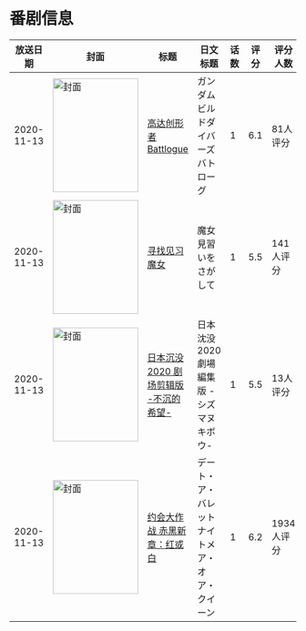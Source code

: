 # 番剧信息

|放送日期|封面|标题|日文标题|话数|评分|评分人数|
|---|---|---|---|---|---|---|
|2020-11-13|<img src="https://lain.bgm.tv/pic/cover/c/a7/49/319448_zsG4r.jpg" alt="封面" style="width:150px;height:200px;object-fit:cover;">|[高达创形者 Battlogue](https://bangumi.tv/subject/319448)|ガンダムビルドダイバーズ バトローグ|1|6.1|81人评分|
|2020-11-13|<img src="https://lain.bgm.tv/pic/cover/c/dc/c7/278898_AzLA1.jpg" alt="封面" style="width:150px;height:200px;object-fit:cover;">|[寻找见习魔女](https://bangumi.tv/subject/278898)|魔女見習いをさがして|1|5.5|141人评分|
|2020-11-13|<img src="https://lain.bgm.tv/pic/cover/c/45/73/314069_Tp4HT.jpg" alt="封面" style="width:150px;height:200px;object-fit:cover;">|[日本沉没2020 剧场剪辑版 -不沉的希望-](https://bangumi.tv/subject/314069)|日本沈没2020 劇場編集版 -シズマヌキボウ-|1|5.5|13人评分|
|2020-11-13|<img src="https://lain.bgm.tv/pic/cover/c/7d/d1/310178_fmSFj.jpg" alt="封面" style="width:150px;height:200px;object-fit:cover;">|[约会大作战 赤黑新章：红或白](https://bangumi.tv/subject/310178)|デート・ア・バレット ナイトメア・オア・クイーン|1|6.2|1934人评分|
